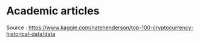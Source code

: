 # Academic articles

Source : https://www.kaggle.com/natehenderson/top-100-cryptocurrency-historical-data/data